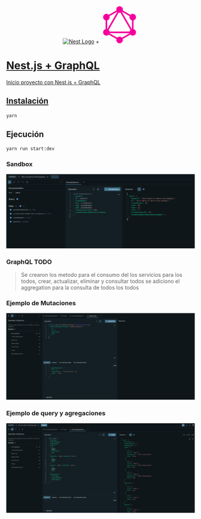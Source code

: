 <p align="center">
  <a href="http://nestjs.com/" target="blank"><img src="https://nestjs.com/img/logo-small.svg" width="120" alt="Nest Logo" /></a>
  +
  <a href="https://graphql.org/" target="blank">
  <svg xmlns="http://www.w3.org/2000/svg" style="fill:color(display-p3 .8824 0 .5961)" viewBox="0 0 100 100"  width="100" height="100" class="w-24"><path fill-rule="evenodd" d="m50 6.903 37.323 21.549v43.096L50 93.097 12.677 71.548V28.451zM16.865 30.87v31.656L44.28 15.041zM50 13.51 18.398 68.246h63.205zm27.415 58.924h-54.83L50 88.261zm5.72-9.908L55.72 15.041 83.136 30.87z" clip-rule="evenodd"></path><circle cx="50" cy="9.321" r="8.82"></circle><circle cx="85.229" cy="29.66" r="8.82"></circle><circle cx="85.229" cy="70.34" r="8.82"></circle><circle cx="50" cy="90.679" r="8.82"></circle><circle cx="14.766" cy="70.34" r="8.82"></circle><circle cx="14.766" cy="29.66" r="8.82"></circle></svg>

</p>

[circleci-image]: https://img.shields.io/circleci/build/github/nestjs/nest/master?token=abc123def456
[circleci-url]: https://circleci.com/gh/nestjs/nest

  # Nest.js + GraphQL

  Inicio proyecto con Nest.js + GraphQL
  ## Instalación
  ```bash
  yarn
  ```
  ## Ejecución
  ```bash
  yarn run start:dev
  ```


### Sandbox
![Sandbox](./img/sandbox.png)


### GraphQL TODO
> Se crearon los metodo para el consumo del  los servicios para los todos, crear, actualizar, eliminar y consultar todos  se adiciono el  aggregation para la consulta de todos los todos

### Ejemplo de Mutaciones
![Sandbox](./img/mutations.png)


### Ejemplo de query y agregaciones
![Sandbox](./img/query-agregations.png)
